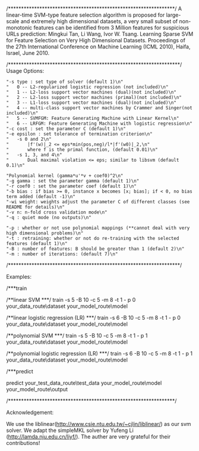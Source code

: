 /****************************************************************/
A linear-time SVM-type feature selection algorithm is proposed 
for large-scale and extremely high dimensional datasets, a very 
small subset of non-monotonic features can be identified from 3 
Million features for suspicious URLs prediction: 
Mingkui Tan, Li Wang, Ivor W. Tsang. Learning Sparse SVM for Feature 
Selection on Very High Dimensional Datasets. Proceedings
of the 27th International Conference on Machine Learning 
(ICML 2010), Haifa, Israel, June 2010.  


/******************************************************************/
Usage Options:

	"-s type : set type of solver (default 1)\n"
	"	0 -- L2-regularized logistic regression (not included)\n"
	"	1 -- L2-loss support vector machines (dual)(not included)\n"	
	"	2 -- L2-loss support vector machines (primal)(not included)\n"
	"	3 -- L1-loss support vector machines (dual)(not included)\n"
	"	4 -- multi-class support vector machines by Crammer and Singer(not included)\n"
	"	5 -- SVMFGM: Feature Generating Machine with Linear Kernel\n"
	"	6 -- LRFGM: Feature Generating Machine with logistic regression\n"
	"-c cost : set the parameter C (default 1)\n"
	"-e epsilon : set tolerance of termination criterion\n"
	"	-s 0 and 2\n" 
	"		|f'(w)|_2 <= eps*min(pos,neg)/l*|f'(w0)|_2,\n" 
	"		where f is the primal function, (default 0.01)\n"
	"	-s 1, 3, and 4\n"
	"		Dual maximal violation <= eps; similar to libsvm (default 0.1)\n"

	"Polynomial kernel (gamma*u'*v + coef0)^2\n"
	"-g gamma : set the parameter gamma (default 1)\n"
	"-r coef0 : set the parameter coef (default 1)\n"
	"-b bias : if bias >= 0, instance x becomes [x; bias]; if < 0, no bias term added (default -1)\n"
	"-wi weight: weights adjust the parameter C of different classes (see README for details)\n"
	"-v n: n-fold cross validation mode\n"
	"-q : quiet mode (no outputs)\n"

	"-p : whether or not use polynomial mappings (**cannot deal with very high dimensional problems)\n"
	"-t : retraining: whether or not do re-training with the selected features (default 1)\n"
	"-B : number of features: B should be greater than 1 (default 2)\n"
	"-m : number of iterations: (default 7)\n"

/******************************************************************/

Examples:

/***train

/**linear SVM ***/
train -s 5 -B 10 -c 5 -m 8 -t 1 - p 0 your_data_route\dataset  your_model_route\model

/**linear logistic regression (LR) ***/
train -s 6 -B 10 -c 5 -m 8 -t 1 - p 0 your_data_route\dataset  your_model_route\model

/**polynomial SVM ***/
train -s 5 -B 10 -c 5 -m 8 -t 1 - p 1 your_data_route\dataset  your_model_route\model

/**polynomial logistic regression (LR) ***/
train -s 6 -B 10 -c 5 -m 8 -t 1 - p 1 your_data_route\dataset  your_model_route\model

/***predict

predict your_test_data_route\test_data your_model_route\model your_model_route\output



/****************************************************************/

Acknowledgement:

We use the liblinear(http://www.csie.ntu.edu.tw/~cjlin/liblinear/)
as our svm solver.
We adapt the simpleMKL solver by Yufeng Li (http://lamda.nju.edu.cn/liyf/).
The auther are very grateful for their contributions!



